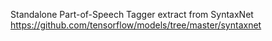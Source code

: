 Standalone Part-of-Speech Tagger extract from SyntaxNet https://github.com/tensorflow/models/tree/master/syntaxnet
